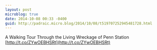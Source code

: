 ```yaml
---
layout: post
microblog: true
date: 2014-10-08 00:33 -0400
guid: http://padraic.micro.blog/2014/10/08/t519707252945481728.html
---
```

A Walking Tour Through the Living Wreckage of Penn Station [http://t.co/ZYwOEBHSRt](http://t.co/ZYwOEBHSRt)
